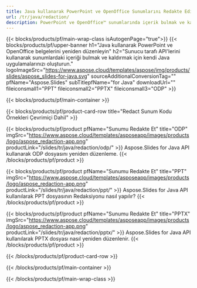```yaml
---
title: Java kullanarak PowerPoint ve OpenOffice Sunumlarını Redakte Edin
url: /tr/java/redaction/
description: PowerPoint ve OpenOffice™ sunumlarında içerik bulmak ve kaldırmak için Java kaynak kodu
---
```


{{< blocks/products/pf/main-wrap-class isAutogenPage="true">}}
{{< blocks/products/pf/upper-banner h1="Java kullanarak PowerPoint ve OpenOffice belgelerini yeniden düzenleyin" h2="Sunucu tarafı API'lerini kullanarak sunumlardaki içeriği bulmak ve kaldırmak için kendi Java uygulamalarınızı oluşturun." logoImageSrc="https://www.aspose.cloud/templates/aspose/img/products/slides/aspose_slides-for-java.svg" sourceAdditionalConversionTag="" pfName="Aspose.Slides" subTitlepfName="for Java" downloadUrl="" fileiconsmall1="PPT" fileiconsmall2="PPTX" fileiconsmall3="ODP" >}}

{{< blocks/products/pf/main-container >}}

{{< blocks/products/pf/product-card-row title="Redact Sunum Kodu Örnekleri Çevrimiçi Dahil" >}}

{{< blocks/products/pf/product pfName="Sunumu Redakte Et" title="ODP" imgSrc="https://www.aspose.cloud/templates/asposeapp/images/products/logo/aspose_redaction-app.png" productLink="/slides/tr/java/redaction/odp/" >}}
Aspose.Slides for Java API kullanarak ODP dosyasını yeniden düzenleme.
{{< /blocks/products/pf/product >}}

{{< blocks/products/pf/product pfName="Sunumu Redakte Et" title="PPT" imgSrc="https://www.aspose.cloud/templates/asposeapp/images/products/logo/aspose_redaction-app.png" productLink="/slides/tr/java/redaction/ppt/" >}}
Aspose.Slides for Java API kullanılarak PPT dosyasının Redaksiyonu nasıl yapılır?
{{< /blocks/products/pf/product >}}

{{< blocks/products/pf/product pfName="Sunumu Redakte Et" title="PPTX" imgSrc="https://www.aspose.cloud/templates/asposeapp/images/products/logo/aspose_redaction-app.png" productLink="/slides/tr/java/redaction/pptx/" >}}
Aspose.Slides for Java API kullanılarak PPTX dosyası nasıl yeniden düzenlenir.
{{< /blocks/products/pf/product >}}



{{< /blocks/products/pf/product-card-row >}}

{{< /blocks/products/pf/main-container >}}
    
{{< /blocks/products/pf/main-wrap-class >}}